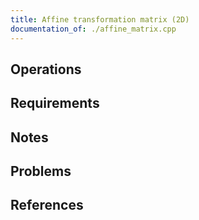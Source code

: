 ```yaml
---
title: Affine transformation matrix (2D)
documentation_of: ./affine_matrix.cpp
---
```


## Operations

## Requirements

## Notes

## Problems

## References
